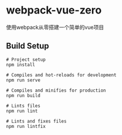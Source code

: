 # webpack-vue-zero

使用webpack从零搭建一个简单的vue项目



## Build Setup

```
# Project setup
npm install

# Compiles and hot-reloads for development
npm run serve

# Compiles and minifies for production
npm run build

# Lints files
npm run lint

# Lints and fixes files
npm run lintfix
```

